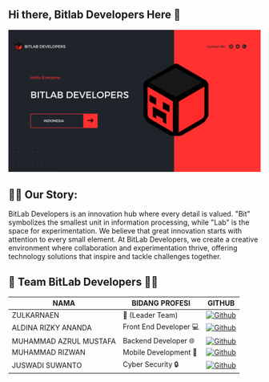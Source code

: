 ## Hi there, Bitlab Developers Here 👋

<p align="center">
  <img src="/profile/resource/banner.png">
</p>

## 🧪🚀 Our Story:

BitLab Developers is an innovation hub where every detail is valued. "Bit" symbolizes the smallest unit in information processing, while "Lab" is the space for experimentation. We believe that great innovation starts with attention to every small element. At BitLab Developers, we create a creative environment where collaboration and experimentation thrive, offering technology solutions that inspire and tackle challenges together.

## 🚀 Team BitLab Developers 🧑‍💻
| NAMA                  | BIDANG PROFESI       | GITHUB                                                                 |
|-----------------------|----------------------|------------------------------------------------------------------------|
| ZULKARNAEN            | 🏅 (Leader Team)     | [![Github](https://img.shields.io/badge/Github-zulkarnaen-blue)](https://github.com/anonputraid)     |
| ALDINA RIZKY ANANDA   | Front End Developer 💻     | [![Github](https://img.shields.io/badge/Github-aldina-blue)](https://github.com/)              |
| MUHAMMAD AZRUL MUSTAFA| Backend Developer 🌐      | [![Github](https://img.shields.io/badge/Github-azrul-blue)](https://github.com/)                |
| MUHAMMAD RIZWAN       | Mobile Development 📱| [![Github](https://img.shields.io/badge/Github-rizwan-blue)](https://github.com/)              |
| JUSWADI SUWANTO       | Cyber Security 🔒    | [![Github](https://img.shields.io/badge/Github-juswadi-blue)](https://github.com/)            |





